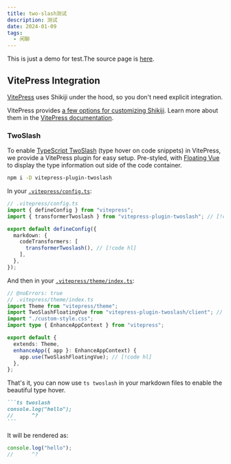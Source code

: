 ```yaml
---
title: two-slash测试
description: 测试
date: 2024-01-09
tags:
  - 闲聊
---
```


This is just a demo for test.The source page is [here](https://shikiji.netlify.app/packages/vitepress).

## VitePress Integration

[VitePress](https://vitepress.dev/) uses Shikiji under the hood, so you don't need explicit integration.

VitePress provides [a few options for customizing Shikiji](https://github.com/vuejs/vitepress/blob/main/src/node/markdown/markdown.ts#L66-L112). Learn more about them in the [VitePress documentation](https://vitepress.dev/reference/site-config#markdown).

### TwoSlash

To enable [TypeScript TwoSlash](/packages/twoslash) (type hover on code snippets) in VitePress, we provide a VitePress plugin for easy setup. Pre-styled, with [Floating Vue](https://floating-vue.starpad.dev/) to display the type information out side of the code container.

```bash
npm i -D vitepress-plugin-twoslash
```

In your [`.vitepress/config.ts`](https://vitepress.dev/reference/site-config):

```ts twoslash
// .vitepress/config.ts
import { defineConfig } from "vitepress";
import { transformerTwoslash } from "vitepress-plugin-twoslash"; // [!code hl]

export default defineConfig({
  markdown: {
    codeTransformers: [
      transformerTwoslash(), // [!code hl]
    ],
  },
});
```

And then in your [`.vitepress/theme/index.ts`](https://vitepress.dev/guide/custom-theme):

```ts twoslash
// @noErrors: true
// .vitepress/theme/index.ts
import Theme from "vitepress/theme";
import TwoSlashFloatingVue from "vitepress-plugin-twoslash/client"; // [!code hl]
import "./custom-style.css";
import type { EnhanceAppContext } from "vitepress";

export default {
  extends: Theme,
  enhanceApp({ app }: EnhanceAppContext) {
    app.use(TwoSlashFloatingVue); // [!code hl]
  },
};
```

That's it, you can now use `ts twoslash` in your markdown files to enable the beautiful type hover.

````md
```ts twoslash
console.log("hello");
//      ^?
```
````

It will be rendered as:

```ts twoslash
console.log("hello");
//      ^?
```
